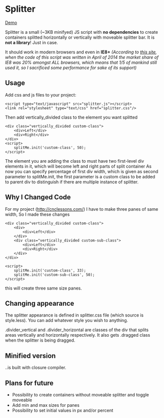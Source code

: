 Splitter
===

[Demo](http://andrienko.github.io/splitter/)

Splitter is a small (~3KB minifyed) JS script with **no dependencies** to create containers splitted horizontally or vertically
with moveable splitter bar. It is **not a library**! Just in case.

It should work in modern browsers and even in **IE8+** *(According to [this site](http://www.netmarketshare.com/browser-market-share.aspx?qprid=2&qpcustomd=0), when the code of
this script was written in April of 2014 the market share of IE8 was 20% amongst ALL browsers, which means that 1/5 of
mankind still used it, so I sacrificed some performance for sake of its support)*

Usage
---

Add css and js files to your project:

    <script type="text/javascript" src="splitter.js"></script>
    <link rel="stylesheet" type="text/css" href="splitter.css"/>

Then add vertically_divided class to the element you want splitted

    <div class="vertically_divided custom-class">
        <div>Left</div>
        <div>Right</div>
    </div>
    <script>
        splitMe.init('custom-class', 50);
    </script>

The element you are adding the class to must have two first-level div elements in it, which will become left
and right parts of split container
As now you can specify percentage of first div width, which is given as second parameter to splitMe.init,
the first parameter is a custom class to be added to parent div to distinguish if there are multiple instance of splitter.

Why I Changed Code
---
For my project (http://cnclessons.com/) I have to make three panes of same width, So I made these changes


    <div class="vertically_divided custom-class">
        <div>
            <div>Left</div>
        </div>    
        <div class="vertically_divided custom-sub-class">
            <div>Left</div>
            <div>Right</div>
        </div>
    </div>
    
    <script>
        splitMe.init('custom-class', 33);
        splitMe.init('custom-sub-class', 50);
    </script>


this will create three same size panes.

Changing appearance
---

The splitter appearance is defined in splitter.css file (which source is style.less). You can add whatever style
you wish to anything.

.divider_vertical and .divider_horizontal are classes of the div that splits areas vertically and horizontally respectively.
It also gets .dragged class when the splitter is being dragged.

Minified version
---
..is built with closure compiler.

Plans for future
---
 - Possibility to create containers without moveable splitter and toggle moveable
 - Add min and max sizes for panes
 - Possibility to set initial values in px and/or percent
